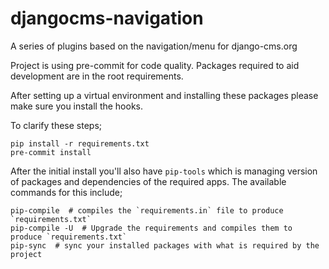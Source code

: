 # djangocms-navigation
A series of plugins based on the navigation/menu for django-cms.org

Project is using pre-commit for code quality. Packages required to aid development are in the root requirements.

After setting up a virtual environment and installing these packages please make sure you install the hooks.

To clarify these steps;

```
pip install -r requirements.txt
pre-commit install
```

After the initial install you'll also have `pip-tools` which is managing version of packages and dependencies of
the required apps. The available commands for this include;

```
pip-compile  # compiles the `requirements.in` file to produce `requirements.txt`
pip-compile -U  # Upgrade the requirements and compiles them to produce `requirements.txt`
pip-sync  # sync your installed packages with what is required by the project
```
